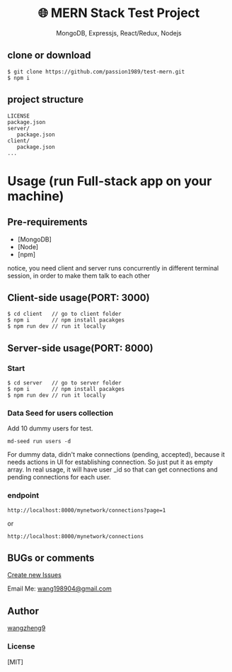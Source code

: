 <h1 align="center">
🌐 MERN Stack Test Project
</h1>
<p align="center">
MongoDB, Expressjs, React/Redux, Nodejs
</p>

## clone or download

```terminal
$ git clone https://github.com/passion1989/test-mern.git
$ npm i
```

## project structure

```terminal
LICENSE
package.json
server/
   package.json
client/
   package.json
...
```

# Usage (run Full-stack app on your machine)

## Pre-requirements

- [MongoDB]
- [Node]
- [npm]

notice, you need client and server runs concurrently in different terminal session, in order to make them talk to each other

## Client-side usage(PORT: 3000)

```terminal
$ cd client   // go to client folder
$ npm i       // npm install pacakges
$ npm run dev // run it locally
```

## Server-side usage(PORT: 8000)

### Start

```terminal
$ cd server   // go to server folder
$ npm i       // npm install pacakges
$ npm run dev // run it locally
```

### Data Seed for users collection

Add 10 dummy users for test.

```terminal
md-seed run users -d
```

For dummy data, didn't make connections (pending, accepted), because it needs actions in UI for establishing connection.
So just put it as empty array.
In real usage, it will have user \_id so that can get connections and pending connections for each user.

### endpoint

```curl
http://localhost:8000/mynetwork/connections?page=1
```

or

```curl
http://localhost:8000/mynetwork/connections
```

## BUGs or comments

[Create new Issues](https://github.com/passion1989/test-mern/issues)

Email Me: wang198904@gmail.com

## Author

[wangzheng9](https://www.linkedin.com/in/jameswangvisionlab)

### License

[MIT]
